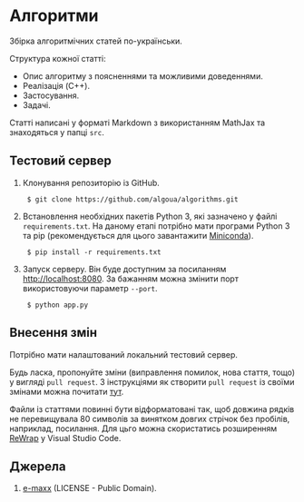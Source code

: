 # Алгоритми

Збірка алгоритмічних статей по-українськи.

Структура кожної статті:

* Опис алгоритму з поясненнями та можливими доведеннями.
* Реалізація (C++).
* Застосування.
* Задачі.

Статті написані у форматі Markdown з використанням MathJax та знаходяться у
папці `src`.

## Тестовий сервер

1. Клонування репозиторію із GitHub.

        $ git clone https://github.com/algoua/algorithms.git

1. Встановлення необхідних пакетів Python 3, які зазначено у файлі
   `requirements.txt`. На даному етапі потрібно мати програми Python 3 та pip
   (рекомендується для цього завантажити
   [Miniconda](https://docs.conda.io/en/latest/miniconda.html)).

        $ pip install -r requirements.txt

1. Запуск серверу. Він буде доступним за посиланням
   [http://localhost:8080](http://localhost:8080). За бажанням можна змінити
   порт використовуючи параметр `--port`.

        $ python app.py

## Внесення змін

Потрібно мати налаштований локальний тестовий сервер.

Будь ласка, пропонуйте зміни (виправлення помилок, нова стаття, тощо) у вигляді
`pull request`. З інструкціями як створити `pull request` із своїми змінами
можна почитати
[тут](https://docs.github.com/en/github/collaborating-with-issues-and-pull-requests/creating-a-pull-request-from-a-fork).

Файли із статтями повинні бути відформатовані так, щоб довжина рядків не
перевищувала 80 символів за винятком довгих стрічок без пробілів, наприклад,
посилання. Для цьго можна скористатись розширенням
[ReWrap](https://marketplace.visualstudio.com/items?itemName=stkb.rewrap) у
Visual Studio Code.

## Джерела

1. [e-maxx](http://e-maxx.ru) (LICENSE - Public Domain).
